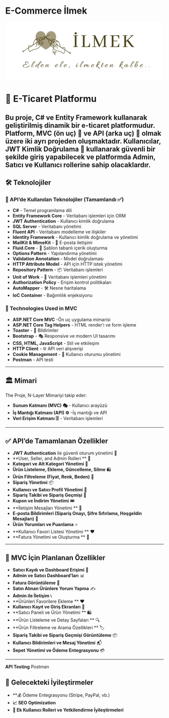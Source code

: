 # E-Commerce  İlmek
![alt text](image.png)

# 🚀  E-Ticaret Platformu

Bu proje, C# ve Entity Framework kullanarak geliştirilmiş dinamik bir e-ticaret platformudur. Platform, MVC (ön uç) 🎨 ve API (arka uç) 🔧 olmak üzere iki ayrı projeden oluşmaktadır. Kullanıcılar, JWT Kimlik Doğrulama 🔐 kullanarak güvenli bir şekilde giriş yapabilecek ve platformda Admin, Satıcı ve Kullanıcı rollerine sahip olacaklardır.
---
## 🛠  Teknolojiler 
### 🎯 API’de Kullanılan Teknolojiler (Tamamlandı ✅)
- **C#** - Temel programlama dili
- **Entity Framework Core** - Veritabanı işlemleri için ORM
- **JWT Authentication** - Kullanıcı kimlik doğrulama
- **SQL Server** - Veritabanı yönetimi
- **Fluent API** - Veritabanı modelleme ve ilişkiler
- **Identity Framework** -  Kullanıcı kimlik doğrulama ve yönetimi
- **MailKit & MimeKit** -  📧 E-posta iletişimi
- **Fluid.Core** - 📝 Şablon tabanlı içerik oluşturma
- **Options Pattern** -  Yapılandırma yönetimi
- **Validation Annotation** - Model doğrulaması
- **HTTP Attribute Model** -  API için HTTP istek yönetimi
- **Repository Pattern** - 📦 Veritabanı işlemleri
- **Unit of Work** -  🔄 Veritabanı işlemleri yönetimi
- **Authorization Policy** - Erişim kontrol politikaları
- **AutoMapper** - 🛠 Nesne haritalama
- **IoC Container** - Bağımlılık enjeksiyonu

### 🎨 Technologies Used in MVC
- **ASP.NET Core MVC** -Ön uç uygulama mimarisi
- **ASP.NET Core Tag Helpers** -  HTML render’ı ve form işleme
- **Toaster** - 🔔 Bildirimler
- **Bootstrap** - 🎭 Responsive ve modern UI tasarımı
- **CSS, HTML, JavaScript** -  Stil ve etkileşim
- **HTTP Client** - 🌐 API veri alışverişi
- **Cookie Management** - 🍪 Kullanıcı oturumu yönetimi
- **Postman** - API testi

---
## 🏛 Mimari
The Proje, N-Layer Mimariyi takip eder:
- **Sunum Katmanı (MVC) 🎭** - Kullanıcı arayüzü
- **İş Mantığı Katmanı (API) ⚙️** -İş mantığı ve API
- **Veri Erişim Katmanı 🗄** - Veritabanı işlemleri

---
## ✅ API’de Tamamlanan Özellikler
- **JWT Authentication** ile güvenli oturum yönetimi 🔐
- **User, Seller, and Admin Rolleri ** 🏢
- **Kategori ve Alt Kategori Yönetimi** 📂
- **Ürün Listeleme, Ekleme, Güncelleme, Silme** 🛍
- **Ürün Filtreleme (Fiyat, Renk, Beden)** 🎨
- **Sipariş Yönetimi** 📦
- **Kullanıcı ve Satıcı Profil Yönetimi** 👤
- **Sipariş Takibi ve Sipariş Geçmişi** 📜
- **Kupon ve İndirim Yönetimi** 🎟
- **İletişim Mesajları Yönetimi ** 📩
- **E-posta Bildirimleri (Sipariş Onayı, Şifre Sıfırlama, Hoşgeldin Mesajları)** 📧
- **Ürün Yorumları ve Puanlama** ⭐️
- **Kullanıcı Favori Listesi Yönetimi ** ❤️
- **Fatura Yönetimi ve Oluşturma ** 🧾

---
## 🚀 MVC İçin Planlanan Özellikler
- **Satıcı Kaydı ve Dashboard Erişimi** 🏪
- **Admin ve Satıcı Dashboard’ları** 📊
- **Fatura Görüntüleme** 🧾
- **Satın Alınan Ürünlere Yorum Yapma** ✍️
- **Admin ile İletişim** 📞
- **Ürünleri Favorilere Ekleme ** ❤️
- **Kullanıcı Kayıt ve Giriş Ekranları** 📝
- **Satıcı Paneli ve Ürün Yönetimi ** 🛍
- **Ürün Listeleme ve Detay Sayfaları ** 🔍
- **Ürün Filtreleme ve Arama Özellikleri ** 🏷
- **Sipariş Takibi ve Sipariş Geçmişi Görüntüleme** 📦
- **Kullanıcı Bildirimleri ve Mesaj Yönetimi** 📬
- **Sepet Yönetimi ve Ödeme Entegrasyonu** 💳

---

**API Testing**
Postman 


## 🌟 Gelecekteki İyileştirmeler
- **💰 Ödeme Entegrasyonu (Stripe, PayPal, vb.)
- **📈 SEO Optimization**
- **🔑  Ek Kullanıcı Rolleri ve Yetkilendirme İyileştirmeleri**



